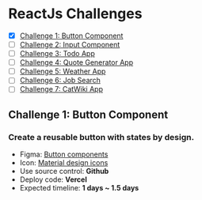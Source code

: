 # ReactJs Challenges

-   [x] [Challenge 1: Button Component](https://c1-vert.vercel.app)
-   [ ] [Challenge 2: Input Component](https://c2-vert.vercel.app)
-   [ ] [Challenge 3: Todo App](https://-vert.vercel.app)
-   [ ] [Challenge 4: Quote Generator App](https://c4-vert.vercel.app)
-   [ ] [Challenge 5: Weather App](https://c5-vert.vercel.app)
-   [ ] [Challenge 6: Job Search](https://c6-vert.vercel.app)
-   [ ] [Challenge 7: CatWiki App](https://c7-vert.vercel.app)

## Challenge 1: Button Component

### Create a reusable button with states by design.

-   Figma: [Button components](https://www.figma.com/file/vfMDJhGGnqfaskO2aud06o/button-component?node-id=0%3A1)
-   Icon: [Material design icons](https://google.github.io/material-design-icons/)
-   Use source control: **Github**
-   Deploy code: **Vercel**
-   Expected timeline: **1 days ~ 1.5 days**
